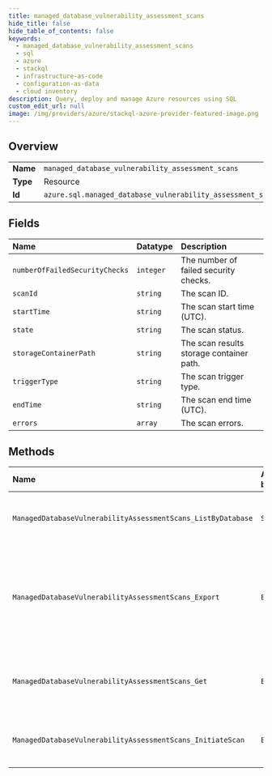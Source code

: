 ```yaml
---
title: managed_database_vulnerability_assessment_scans
hide_title: false
hide_table_of_contents: false
keywords:
  - managed_database_vulnerability_assessment_scans
  - sql
  - azure    
  - stackql
  - infrastructure-as-code
  - configuration-as-data
  - cloud inventory
description: Query, deploy and manage Azure resources using SQL
custom_edit_url: null
image: /img/providers/azure/stackql-azure-provider-featured-image.png
---
```

  
    

## Overview
<table><tbody>
<tr><td><b>Name</b></td><td><code>managed_database_vulnerability_assessment_scans</code></td></tr>
<tr><td><b>Type</b></td><td>Resource</td></tr>
<tr><td><b>Id</b></td><td><code>azure.sql.managed_database_vulnerability_assessment_scans</code></td></tr>
</tbody></table>

## Fields
| Name | Datatype | Description |
|:-----|:---------|:------------|
| `numberOfFailedSecurityChecks` | `integer` | The number of failed security checks. |
| `scanId` | `string` | The scan ID. |
| `startTime` | `string` | The scan start time (UTC). |
| `state` | `string` | The scan status. |
| `storageContainerPath` | `string` | The scan results storage container path. |
| `triggerType` | `string` | The scan trigger type. |
| `endTime` | `string` | The scan end time (UTC). |
| `errors` | `array` | The scan errors. |
## Methods
| Name | Accessible by | Required Params | Description |
|:-----|:--------------|:----------------|:------------|
| `ManagedDatabaseVulnerabilityAssessmentScans_ListByDatabase` | `SELECT` | `databaseName, managedInstanceName, resourceGroupName, subscriptionId, vulnerabilityAssessmentName` | Lists the vulnerability assessment scans of a database. |
| `ManagedDatabaseVulnerabilityAssessmentScans_Export` | `EXEC` | `databaseName, managedInstanceName, resourceGroupName, scanId, subscriptionId, vulnerabilityAssessmentName` | Convert an existing scan result to a human readable format. If already exists nothing happens |
| `ManagedDatabaseVulnerabilityAssessmentScans_Get` | `EXEC` | `databaseName, managedInstanceName, resourceGroupName, scanId, subscriptionId, vulnerabilityAssessmentName` | Gets a vulnerability assessment scan record of a database. |
| `ManagedDatabaseVulnerabilityAssessmentScans_InitiateScan` | `EXEC` | `databaseName, managedInstanceName, resourceGroupName, scanId, subscriptionId, vulnerabilityAssessmentName` | Executes a Vulnerability Assessment database scan. |
